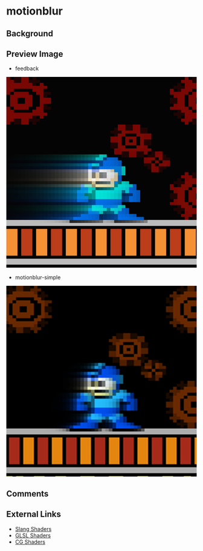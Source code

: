 # motionblur

## Background

## Preview Image
* feedback

![](../image/shader/motionblur/feedback.png)

* motionblur-simple

![](../image/shader/motionblur/motionblur-simple.png)
## Comments

## External Links

* [Slang Shaders](https://github.com/libretro/slang-shaders)
* [GLSL Shaders](https://github.com/libretro/glsl-shaders)  
* [CG Shaders](https://github.com/libretro/common-shaders)

